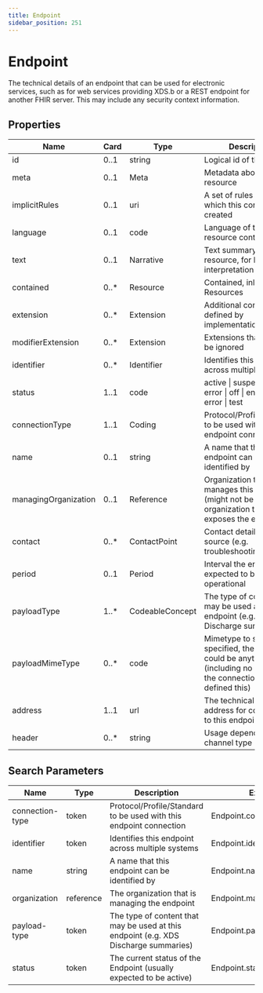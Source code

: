 ```yaml
---
title: Endpoint
sidebar_position: 251
---
```


# Endpoint

The technical details of an endpoint that can be used for electronic services, such as for web services providing XDS.b
or a REST endpoint for another FHIR server. This may include any security context information.

## Properties

| Name                 | Card  | Type            | Description                                                                                                                  |
| -------------------- | ----- | --------------- | ---------------------------------------------------------------------------------------------------------------------------- |
| id                   | 0..1  | string          | Logical id of this artifact                                                                                                  |
| meta                 | 0..1  | Meta            | Metadata about the resource                                                                                                  |
| implicitRules        | 0..1  | uri             | A set of rules under which this content was created                                                                          |
| language             | 0..1  | code            | Language of the resource content                                                                                             |
| text                 | 0..1  | Narrative       | Text summary of the resource, for human interpretation                                                                       |
| contained            | 0..\* | Resource        | Contained, inline Resources                                                                                                  |
| extension            | 0..\* | Extension       | Additional content defined by implementations                                                                                |
| modifierExtension    | 0..\* | Extension       | Extensions that cannot be ignored                                                                                            |
| identifier           | 0..\* | Identifier      | Identifies this endpoint across multiple systems                                                                             |
| status               | 1..1  | code            | active \| suspended \| error \| off \| entered-in-error \| test                                                              |
| connectionType       | 1..1  | Coding          | Protocol/Profile/Standard to be used with this endpoint connection                                                           |
| name                 | 0..1  | string          | A name that this endpoint can be identified by                                                                               |
| managingOrganization | 0..1  | Reference       | Organization that manages this endpoint (might not be the organization that exposes the endpoint)                            |
| contact              | 0..\* | ContactPoint    | Contact details for source (e.g. troubleshooting)                                                                            |
| period               | 0..1  | Period          | Interval the endpoint is expected to be operational                                                                          |
| payloadType          | 1..\* | CodeableConcept | The type of content that may be used at this endpoint (e.g. XDS Discharge summaries)                                         |
| payloadMimeType      | 0..\* | code            | Mimetype to send. If not specified, the content could be anything (including no payload, if the connectionType defined this) |
| address              | 1..1  | url             | The technical base address for connecting to this endpoint                                                                   |
| header               | 0..\* | string          | Usage depends on the channel type                                                                                            |

## Search Parameters

| Name            | Type      | Description                                                                          | Expression                    |
| --------------- | --------- | ------------------------------------------------------------------------------------ | ----------------------------- |
| connection-type | token     | Protocol/Profile/Standard to be used with this endpoint connection                   | Endpoint.connectionType       |
| identifier      | token     | Identifies this endpoint across multiple systems                                     | Endpoint.identifier           |
| name            | string    | A name that this endpoint can be identified by                                       | Endpoint.name                 |
| organization    | reference | The organization that is managing the endpoint                                       | Endpoint.managingOrganization |
| payload-type    | token     | The type of content that may be used at this endpoint (e.g. XDS Discharge summaries) | Endpoint.payloadType          |
| status          | token     | The current status of the Endpoint (usually expected to be active)                   | Endpoint.status               |
